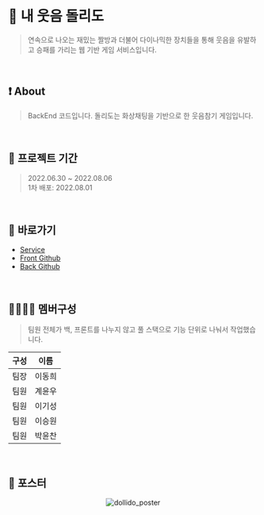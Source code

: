 
# :new_moon_with_face: 내 웃음 돌리도
>연속으로 나오는 재밌는 짤방과 더불어 다이나믹한 장치들을 통해 웃음을 유발하고 승패를 가리는 웹 기반 게임 서비스입니다.
<br>

## :exclamation: About
>BackEnd 코드입니다.
>돌리도는 화상채팅을 기반으로 한 웃음참기 게임입니다.
<br>

## :date: 프로젝트 기간
>2022.06.30 ~ 2022.08.06  
>1차 배포: 2022.08.01
<br>

## :pushpin: 바로가기
- [Service](https://www.dollido.kro.kr/)
- [Front Github](https://github.com/dollido/Dollido-Front/)
- [Back Github](https://github.com/dollido/Dollido-Back/)
<br>

## 👨‍👨‍👦‍👦 멤버구성
>팀원 전체가 백, 프론트를 나누지 않고 풀 스택으로 기능 단위로 나눠서 작업했습니다.
>
|구성|이름|
|---|---|
|팀장|이동희|
|팀원|계윤우|
|팀원|이기성|
|팀원|이승원|
|팀원|박윤찬|
<br>

## 📃 포스터
<p align="center">
  <img src="https://user-images.githubusercontent.com/96051437/183370704-d015cdfe-c18f-480c-a515-7b0a8105ca12.png" alt="dollido_poster"/>
</p> 
